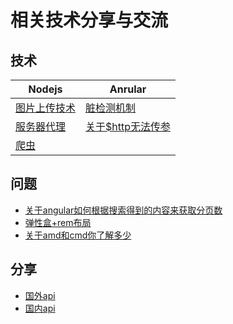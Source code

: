 # 相关技术分享与交流
## 技术
|Nodejs|Anrular|
|-|-|
| [图片上传技术](https://github.com/Big-xiong/nodejs_demo/issues/3) | [脏检测机制](https://github.com/Big-xiong/angular_demo/issues/2)|
| [服务器代理](https://github.com/Big-xiong/nodejs_demo/issues/1) |[关于$http无法传参](https://github.com/Big-xiong/angular_demo/issues/1)|
|[爬虫](https://github.com/Big-xiong/nodejs_demo/issues/2)||
## 问题
- [关于angular如何根据搜索得到的内容来获取分页数](https://github.com/Big-xiong/angular_demo/issues/3)
- [弹性盒+rem布局](https://github.com/Big-xiong/source-problem-share/issues/1)
- [关于amd和cmd你了解多少]()
## 分享
- [国外api](https://github.com/toddmotto/public-apis)
- [国内api](https://github.com/jokermonn/-Api)
